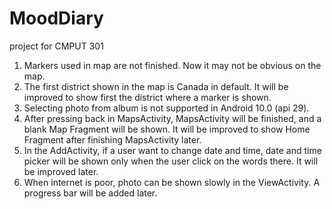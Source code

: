 # MoodDiary
project for CMPUT 301
1. Markers used in map are not finished. Now it may not be obvious on the map.
2. The first district shown in the map is Canada in default. It will be improved to show first the district where a marker is shown.
3. Selecting photo from album is not supported in Android 10.0 (api 29).
4. After pressing back in MapsActivity, MapsActivity will be finished, and a blank Map Fragment will be shown. It will be improved to show Home Fragment after finishing MapsActivity later.
5. In the AddActivity, if a user want to change date and time, date and time picker will be shown only when the user click on the words there. It will be improved later.
6. When internet is poor, photo can be shown slowly in the ViewActivity. A progress bar will be added later.
